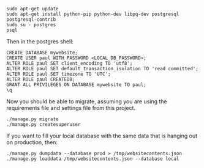 ```
sudo apt-get update
sudo apt-get install python-pip python-dev libpq-dev postgresql postgresql-contrib
sudo su - postgres
psql
```

Then in the postgres shell:

```
CREATE DATABASE mywebsite;
CREATE USER paul WITH PASSWORD <LOCAL_DB_PASSWORD>;
ALTER ROLE paul SET client_encoding TO 'utf8';
ALTER ROLE paul SET default_transaction_isolation TO 'read committed';
ALTER ROLE paul SET timezone TO 'UTC';
ALTER ROLE paul CREATEDB;
GRANT ALL PRIVILEGES ON DATABASE mywebsite TO paul;
\q
```

Now you should be able to migrate, assuming you are using the requirements file and
settings file from this project.

```
./manage.py migrate
./manage.py createsuperuser
```

If you want to fill your local database with the same data that is hanging out on production, then:

```
./manage.py dumpdata --database prod > /tmp/websitecontents.json
./manage.py loaddata /tmp/websitecontents.json --database local

```
